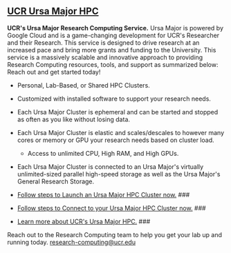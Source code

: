 ## [UCR Ursa Major HPC](Ursa_Major_HPC_Clusters.md) ##
**UCR's Ursa Major Research Computing Service.** Ursa Major is powered by Google Cloud and is a game-changing development for UCR's Researcher and their Research. This service is designed to drive research at an increased pace and bring more grants and funding to the University. This service is a massively scalable and innovative approach to providing Research Computing resources, tools, and support as summarized below: Reach out and get started today!
* Personal, Lab-Based, or Shared HPC Clusters.
* Customized with installed software to support your research needs. 
* Each Ursa Major Cluster is ephemeral and can be started and stopped as often as you like without losing data.
* Each Ursa Major Cluster is elastic and scales/descales to however many cores or memory or GPU your research needs based on cluster load.
    * Access to unlimited CPU, High RAM, and High GPUs.
* Each Ursa Major Cluster is connected to an Ursa Major's virtually unlimited-sized parallel high-speed storage as well as the Ursa Major's General Research Storage.  

* [Follow steps to Launch an Ursa Major HPC Cluster now.](How_To_Launch_a_Ursa_Major_Cluster.md) ###
* [Follow steps to Connect to your Ursa Major HPC Cluster now.](how_to_connect_to_hpc_cluster_run_sample_job.md) ###
* [Learn more about UCR's Ursa Major HPC.](README.md#Clusters) ###

Reach out to the Research Computing team to help you get your lab up and running today.
[research-computing@ucr.edu](mailto:research-computing@ucr.edu?subject=Ursa_Major_HPC)
